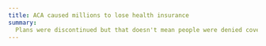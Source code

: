 ```yaml
---
title: ACA caused millions to lose health insurance
summary:
  Plans were discontinued but that doesn't mean people were denied coverage under other plans.
---
```

